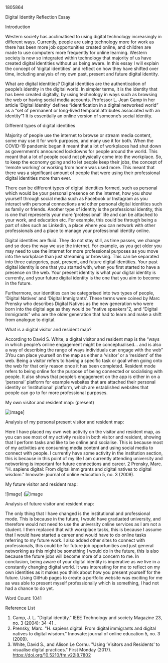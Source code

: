 1805864

Digital Identity Reflection Essay

Introduction

Western society has acclimatised to using digital technology increasingly in different ways. Currently, people are using technology more for work as there has been more job opportunities created online, and children are made to use computers more frequently for online learning. Western society is now so integrated within technology that majority of us have created digital identities without us being aware. In this essay I will explain the concept of ‘digital identities’ and reflect on how they have shifted over time, including analysis of my own past, present and future digital identity.

What are digital identities?
Digital identities are the authentication of people’s identity in the digital world. In simpler terms, it is the identity that has been created digitally, by using technology in ways such as browsing the web or having social media accounts. Professor L. Jean Camp in her article ‘Digital Identity’ defines “identification in a digital networked world” as a “set of permanent or long-lived temporal attributes associated with an identity”1 It is essentially an online version of someone’s social identity.

Different types of digital identities

Majority of people use the internet to browse or stream media content, some may use it for work purposes, and many use it for both. When the COVID-19 pandemic began it meant that a lot of workplaces had shut down as government’s announced lockdowns for people around the world. This meant that a lot of people could not physically come into the workplace. So, to keep the economy going and to let people keep their jobs, the concept of ‘remote working’ or working from home was used more. This meant that there was a significant amount of people that were using their professional digital identities more than ever.

There can be different types of digital identities formed, such as personal which would be your personal presence on the internet, how you show yourself through social media such as Facebook or Instagram as you interact with personal connections and other personal digital identities such as family or friends.
Another type of identity is the professional identity, this is one that represents your more ‘professional’ life and can be attached to your work, and education etc. For example, this could be through being a part of sites such as LinkedIn, a place where you can network with other professionals and a place to manage your professional identity online.

Digital identities are fluid. They do not stay still, as time passes, we change and so does the way we use the internet. For example, as you get older you may need to use the internet for more professional purposes as you move into the workplace than just streaming or browsing. This can be separated into three categories, past, present, and future digital identities. Your past digital identity is one that you started with, when you first started to have a presence on the web. Your present identity is what your digital identity is currently, and your future digital identity is the one that you aim to become in the future.

Furthermore, our identities can be categorised into two types of people, ‘Digital Natives’ and ‘Digital Immigrants’. These terms were coined by Marc Prensky who describes Digital Natives as the new generation who were born into the digital age as they would be “native speakers”2, and “Digital Immigrants” who are the older generation that had to learn and make a shift from analogue to digital.

What is a digital visitor and resident map?

According to David S. White, a digital visitor and resident map is the “ways in which people’s online engagement might be conceptualised… and is also a way of describing the range of ways individuals can engage with the web” 3You can place yourself on the map as either a ‘visitor’ or a ‘resident’ of the web. Being a visitor refers to having a specific task or goal when going onto the web for that only reason once it has been completed. Resident mode refers to being online for the purpose of being connected or socialising with people. It also shows that people’s engagement on the app is either in on a ‘personal’ platform for example websites that are attached their personal identity or ‘institutional’ platform, which are established websites that people can go to for more professional purposes.

My own visitor and resident map: (present)

![image](https://user-images.githubusercontent.com/93262200/149676546-96eeccd5-706e-4b15-a588-1a4315c25a39.png)]


Analysis of my personal present visitor and resident map:

Here I have placed my own web activity on the visitor and resident map, as you can see most of my activity reside in both visitor and resident, showing that I perform tasks and like to be online and socialise. This is because most of my activities are consuming media content and using social media to connect with people. I currently have some activity in the institution section, this is because in this point of my life I am currently attending university and networking is important for future connections and career. 2 Prensky, Marc. "H. sapiens digital: From digital immigrants and digital natives to digital wisdom." Innovate: journal of online education 5, no. 3 (2009).

My future visitor and resident map:

![image] (![image](https://user-images.githubusercontent.com/93262200/149676574-a67e2eb7-6e30-45c4-a85b-b3c92c0c6894.png)

Analysis of future visitor and resident map:

The only thing that I have changed is the institutional and professional mode. This is because in the future, I would have graduated university, and therefore would not need to use the university online services as I am not a student. I then replaced that with workplace tasks, this is because I assume that I would have started a career and would have to do online tasks referring to my future work. I also added other sites to connect with professionals, this could be for future job opportunities and just general networking as this might be something I would do in the future, this is also because the future jobs will become more of a concern to me.
In conclusion, being aware of your digital identity is imperative as we live in a constantly changing digital world. It was interesting for me to reflect on my own identities as it makes you think about how you present yourself for the future. Using GitHub pages to create a portfolio website was exciting for me as was able to present myself professionally which is something, I had not had a chance to do yet.

Word Count: 1041

Reference List 
1. Camp, J. L. "Digital identity." IEEE Technology and society Magazine 23, no. 3 (2004): 34-41 . 
2. Prensky, Marc. "H. sapiens digital: From digital immigrants and digital natives to digital wisdom." Innovate: journal of online education 5, no. 3 (2009).
3. White, David S., and Alison Le Cornu. "Using ‘Visitors and Residents’ to visualise digital practices." First Monday (2017). https://doi.org/10.5210/fm.v22i8.7802
